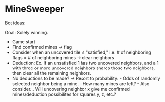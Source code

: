 # MineSweeper

Bot ideas:

Goal: Solely winning.

- Game start
- Find confirmed mines -> flag
- Consider when an uncovered tile is "satisfied," 
    i.e. # of neighboring flags = # of neighboring mines -> clear neighbors
- Deduction:  Ex. If an unsatisfied 1 has two uncovered neighbors, 
              and a 1 with three or more uncovered neighbors shares those two neighbors, 
              then clear all the remaining neighbors.
- No deductions to be made? -> 
      Resort to probability:
        - Odds of randomly selected neighbor being a mine.
        - How many mines are left?
        - Also consider... Will uncovering neighbor x give me confirmed mines/deduction possibilites for squares y, z, etc.?
